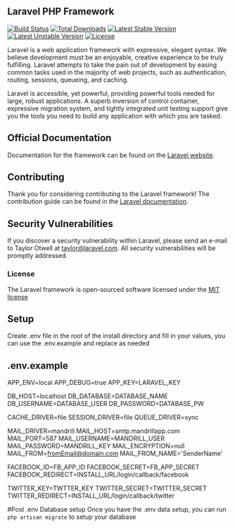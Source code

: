 ## Laravel PHP Framework

[![Build Status](https://travis-ci.org/laravel/framework.svg)](https://travis-ci.org/laravel/framework)
[![Total Downloads](https://poser.pugx.org/laravel/framework/d/total.svg)](https://packagist.org/packages/laravel/framework)
[![Latest Stable Version](https://poser.pugx.org/laravel/framework/v/stable.svg)](https://packagist.org/packages/laravel/framework)
[![Latest Unstable Version](https://poser.pugx.org/laravel/framework/v/unstable.svg)](https://packagist.org/packages/laravel/framework)
[![License](https://poser.pugx.org/laravel/framework/license.svg)](https://packagist.org/packages/laravel/framework)

Laravel is a web application framework with expressive, elegant syntax. We believe development must be an enjoyable, creative experience to be truly fulfilling. Laravel attempts to take the pain out of development by easing common tasks used in the majority of web projects, such as authentication, routing, sessions, queueing, and caching.

Laravel is accessible, yet powerful, providing powerful tools needed for large, robust applications. A superb inversion of control container, expressive migration system, and tightly integrated unit testing support give you the tools you need to build any application with which you are tasked.

## Official Documentation

Documentation for the framework can be found on the [Laravel website](http://laravel.com/docs).

## Contributing

Thank you for considering contributing to the Laravel framework! The contribution guide can be found in the [Laravel documentation](http://laravel.com/docs/contributions).

## Security Vulnerabilities

If you discover a security vulnerability within Laravel, please send an e-mail to Taylor Otwell at taylor@laravel.com. All security vulnerabilities will be promptly addressed.

### License

The Laravel framework is open-sourced software licensed under the [MIT license](http://opensource.org/licenses/MIT)

## Setup
Create .env file in the root of the install directory and fill in your values, you can use the .env.example and replace as needed 

## .env.example
APP_ENV=local
APP_DEBUG=true
APP_KEY=LARAVEL_KEY

DB_HOST=localhost
DB_DATABASE=DATABASE_NAME
DB_USERNAME=DATABASE_USER
DB_PASSWORD=DATABASE_PW

CACHE_DRIVER=file
SESSION_DRIVER=file
QUEUE_DRIVER=sync

MAIL_DRIVER=mandrill
MAIL_HOST=smtp.mandrillapp.com
MAIL_PORT=587
MAIL_USERNAME=MANDRILL_USER
MAIL_PASSWORD=MANDRILL_KEY
MAIL_ENCRYPTION=null
MAIL_FROM=fromEmail@domain.com
MAIL_FROM_NAME='SenderName'

FACEBOOK_ID=FB_APP_ID
FACEBOOK_SECRET=FB_APP_SECRET
FACEBOOK_REDIRECT=INSTALL_URL/login/callback/facebook

TWITTER_KEY=TWTTER_KEY
TWITTER_SECRET=TWITTER_SECRET
TWITTER_REDIRECT=INSTALL_URL/login/callback/twitter

#Post .env Database setup
Once you have the .env data setup, you can run `php artisan migrate` to setup your database 